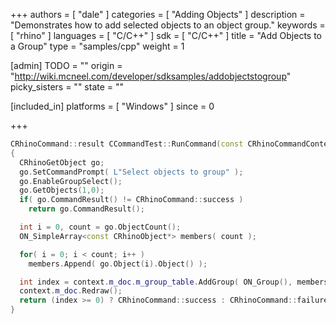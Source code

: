 +++
authors = [ "dale" ]
categories = [ "Adding Objects" ]
description = "Demonstrates how to add selected objects to an object group."
keywords = [ "rhino" ]
languages = [ "C/C++" ]
sdk = [ "C/C++" ]
title = "Add Objects to a Group"
type = "samples/cpp"
weight = 1

[admin]
TODO = ""
origin = "http://wiki.mcneel.com/developer/sdksamples/addobjectstogroup"
picky_sisters = ""
state = ""

[included_in]
platforms = [ "Windows" ]
since = 0

+++

```cpp
CRhinoCommand::result CCommandTest::RunCommand(const CRhinoCommandContext& context)
{
  CRhinoGetObject go;
  go.SetCommandPrompt( L"Select objects to group" );
  go.EnableGroupSelect();
  go.GetObjects(1,0);
  if( go.CommandResult() != CRhinoCommand::success )
    return go.CommandResult();

  int i = 0, count = go.ObjectCount();
  ON_SimpleArray<const CRhinoObject*> members( count );

  for( i = 0; i < count; i++ )
    members.Append( go.Object(i).Object() );

  int index = context.m_doc.m_group_table.AddGroup( ON_Group(), members );
  context.m_doc.Redraw();
  return (index >= 0) ? CRhinoCommand::success : CRhinoCommand::failure;
}
```
